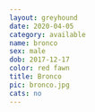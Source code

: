```yaml
---
layout: greyhound
date: 2020-04-05
category: available
name: bronco
sex: male
dob: 2017-12-17
color: red fawn
title: Bronco
pic: bronco.jpg
cats: no
---
```


